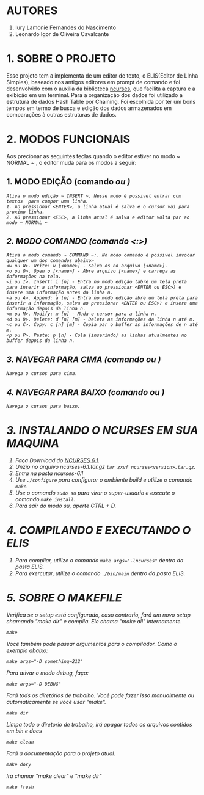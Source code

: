 # AUTORES

1. Iury Lamonie Fernandes do Nascimento
2. Leonardo Igor de Oliveira Cavalcante

# 1. SOBRE O PROJETO

Esse projeto tem a implementa de um editor de texto, o ELIS(Editor de LInha Simples), baseado nos antigos editores em prompt de comando e foi desenvolvido com o auxilia da biblioteca [ncurses](ftp://ftp.gnu.org/gnu/ncurses), que facilita a captura e a exibição em um terminal.
Para a organização dos dados foi utilizado a estrutura de dados Hash Table por Chaining. Foi escolhida por ter um bons tempos em termo de busca e edição dos dados armazenados em comparações à outras estruturas de dados.

# 2. MODOS FUNCIONAIS

Aos precionar as seguintes teclas quando o editor estiver no modo ~ NORMAL ~ , o editor muda para os modos a seguir:

## 1. MODO EDIÇÃO (comando <i> ou <I>)
	Ativa o modo edição ~ INSERT ~. Nesse modo é possivel entrar com textos  para compor uma linha.
	1. Ao pressionar <ENTER>, a linha atual é salva e o cursor vai para proximo linha.
	2. AO pressionar <ESC>, a linha atual é salva e editor volta par ao modo ~ NORMAL ~
## 2. MODO COMANDO (comando <:>)
	Ativa o modo comando ~ COMMAND ~:. No modo comando é possivel invocar qualquer um dos comandos abaixo>
	<w ou W>. Write: w [<name>] - Salva os no arquivo [<name>].
	<o ou O>. Open o [<name>] - Abre arquivo [<name>] e carrega as informações na tela.
	<i ou I>. Insert: i [n] - Entra no modo edição (abre um tela preta para inserir a informação, salva ao pressionar <ENTER ou ESC>) e insere uma informação antes da linha n.
	<a ou A>. Append: a [n] - Entra no modo edição abre um tela preta para inserir a informação, salva ao pressionar <ENTER ou ESC>) e insere uma informação depois da linha n.
	<m ou M>. Modify: m [n] - Muda o cursor para a linha n.
	<d ou D>. Delete: d [n] [m] - Deleta as informações da linha n até m.
	<c ou C>. Copy: c [n] [m] - Copia par o buffer as informações de n até m.
	<p ou P>. Paste: p [n] - Cola (inserindo) as linhas atualmentes no buffer depois da linha n.
## 3. NAVEGAR PARA CIMA (comando <k> ou <K>)
	Navega o cursos para cima.
## 4. NAVEGAR PARA BAIXO (comando <j> ou <J>)
	Navega o cursos para baixo.

# 3. INSTALANDO O NCURSES EM SUA MAQUINA

1. Faça Download do [NCURSES 6.1](ftp://ftp.gnu.org/gnu/ncurses/ncurses-6.0.tar.gz).
2. Unzip no arquivo ncurses-6.1.tar.gz ```tar zxvf ncurses<version>.tar.gz```.
3. Entra na pasta ncurses-6.1
4. Use  ```./configure``` para configurar o ambiente build e utilize o comando  ```make```.
5. Use o comando ```sudo su``` para virar o super-usuario e execute o comando ```make install```.
6. Para sair do modo su, aperte CTRL + D.

# 4. COMPILANDO E EXECUTANDO O ELIS

1. Para compilar, utilize o comando ```make args="-lncurses"``` dentro da pasta ELIS.
2. Para exercutar, utilize o comando ```./bin/main``` dentro da pasta ELIS.

# 5. SOBRE O MAKEFILE

Verifica se o setup está configurado, caso contrario, fará um novo setup chamando "make dir" e compila. Ele chama "make all" internamente.

```
make
```

Você também pode passar argumentos para o compilador. Como o exemplo abaixo:
```
make args="-D something=212"
```
Para ativar o modo debug, faça:

```
make args="-D DEBUG"
```

Fará tods os diretórios de trabalho. Você pode fazer isso manualmente ou automaticamente se você usar "make".
```
make dir
```

Limpa todo o diretorio de trabalho, irá apagar todos os arquivos contidos em bin e docs
```
make clean
```

Fará a documentação para o projeto atual.
```
make doxy
```

Irá chamar "make clear" e "make dir"
```
make fresh
```
